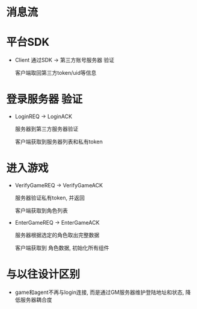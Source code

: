 # 消息流

# 平台SDK
* Client 通过SDK -> 第三方账号服务器 验证
	
	客户端取回第三方token/uid等信息

# 登录服务器 验证
* LoginREQ -> LoginACK

	服务器到第三方服务器验证

	客户端获取到服务器列表和私有token


# 进入游戏
* VerifyGameREQ -> VerifyGameACK  

	服务器验证私有token, 并返回

	客户端获取到角色列表

* EnterGameREQ -> EnterGameACK

	服务器根据选定的角色取出完整数据
	
	客户端获取到 角色数据, 初始化所有组件



# 与以往设计区别
* game和agent不再与login连接, 而是通过GM服务器维护登陆地址和状态, 降低服务器耦合度


